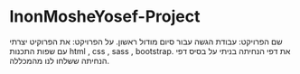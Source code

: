 # InonMosheYosef-Project
 שם הפרויקט: עבודת הגשה עבור סיום מודול ראשון.
על הפרויקט:
את הפרוקיט יצרתי עם שפות התכנות html , css , sass , bootstrap.
את דפי הנחיתה בניתי על בסיס דפי הנחיתה ששלחו לנו מהמכללה.

